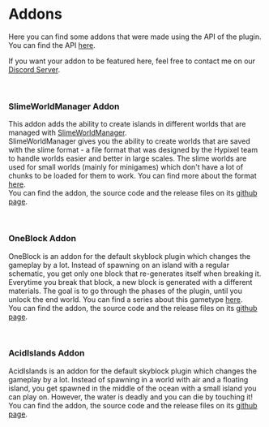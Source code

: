 # Addons
Here you can find some addons that were made using the API of the plugin.<br>
You can find the API [here](https://github.com/OmerBenGera/SuperiorSkyblockAPI).<br>

If you want your addon to be featured here, feel free to contact me on our [Discord Server](https://bg-software.com/discord/).

<br>

### SlimeWorldManager Addon
This addon adds the ability to create islands in different worlds that are managed with [SlimeWorldManager](https://www.spigotmc.org/resources/69974/).<br>
SlimeWorldManager gives you the ability to create worlds that are saved with the slime format - a file format that was designed by the Hypixel team to handle worlds easier and better in large scales. The slime worlds are used for small worlds (mainly for minigames) which don't have a lot of chunks to be loaded for them to work. You can find more about the format [here](https://hypixel.net/threads/2190753/).<br>
You can find the addon, the source code and the release files on its [github page](https://github.com/OmerBenGera/SSB-SlimeWorldManager).<br>

<br>

### OneBlock Addon
OneBlock is an addon for the default skyblock plugin which changes the gameplay by a lot. Instead of spawning on an island with a regular schematic, you get only one block that re-generates itself when breaking it. Everytime you break that block, a new block is generated with a different materials. The goal is to go through the phases of the plugin, until you unlock the end world. You can find a series about this gametype [here](https://www.youtube.com/watch?v=_QihkN7cxas&list=PLXYjxAo4KISIdiqhoLW_f7Y62hYgHagQC).<br>
You can find the addon, the source code and the release files on its [github page](https://github.com/OmerBenGera/SSB-OneBlock).<br>

<br>

### AcidIslands Addon
AcidIslands is an addon for the default skyblock plugin which changes the gameplay by a lot. Instead of spawning in a world with air and a floating island, you get spawned in the middle of the ocean with a small island you can play on. However, the water is deadly and you can die by touching it!<br>
You can find the addon, the source code and the release files on its [github page](https://github.com/OmerBenGera/SSB-AcidIslands).<br>